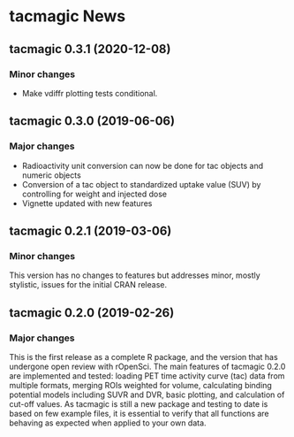 # tacmagic News

## tacmagic 0.3.1 (2020-12-08)

### Minor changes

- Make vdiffr plotting tests conditional.

## tacmagic 0.3.0 (2019-06-06)

### Major changes

- Radioactivity unit conversion can now be done for tac objects and numeric objects
- Conversion of a tac object to standardized uptake value (SUV) by controlling for weight and injected dose
- Vignette updated with new features

## tacmagic 0.2.1 (2019-03-06)

### Minor changes

This version has no changes to features but addresses minor, mostly stylistic, issues for the initial CRAN release.

## tacmagic 0.2.0 (2019-02-26)

### Major changes

This is the first release as a complete R package, and the version that has undergone open review with rOpenSci. The main features of tacmagic 0.2.0 are implemented and tested: loading PET time activity curve (tac) data from multiple formats, merging ROIs weighted for volume, calculating binding potential models including SUVR and DVR, basic plotting, and calculation of cut-off values. As tacmagic is still a new package and testing to date is based on few example files, it is essential to verify that all functions are behaving as expected when applied to your own data.
